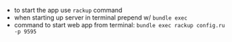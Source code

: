 - to start the app use `rackup` command
- when starting up server in terminal prepend w/ `bundle exec`
- command to start web app from terminal:
  `bundle exec rackup config.ru -p 9595`